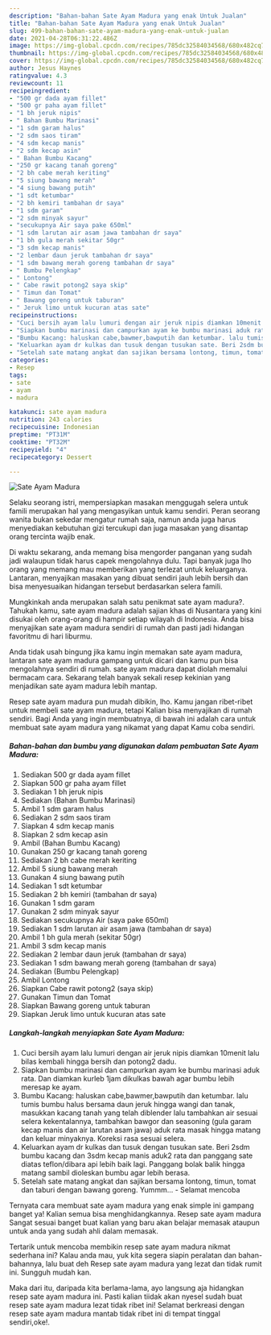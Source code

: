 ```yaml
---
description: "Bahan-bahan Sate Ayam Madura yang enak Untuk Jualan"
title: "Bahan-bahan Sate Ayam Madura yang enak Untuk Jualan"
slug: 499-bahan-bahan-sate-ayam-madura-yang-enak-untuk-jualan
date: 2021-04-28T06:31:22.486Z
image: https://img-global.cpcdn.com/recipes/785dc32584034568/680x482cq70/sate-ayam-madura-foto-resep-utama.jpg
thumbnail: https://img-global.cpcdn.com/recipes/785dc32584034568/680x482cq70/sate-ayam-madura-foto-resep-utama.jpg
cover: https://img-global.cpcdn.com/recipes/785dc32584034568/680x482cq70/sate-ayam-madura-foto-resep-utama.jpg
author: Jesus Haynes
ratingvalue: 4.3
reviewcount: 11
recipeingredient:
- "500 gr dada ayam fillet"
- "500 gr paha ayam fillet"
- "1 bh jeruk nipis"
- " Bahan Bumbu Marinasi"
- "1 sdm garam halus"
- "2 sdm saos tiram"
- "4 sdm kecap manis"
- "2 sdm kecap asin"
- " Bahan Bumbu Kacang"
- "250 gr kacang tanah goreng"
- "2 bh cabe merah keriting"
- "5 siung bawang merah"
- "4 siung bawang putih"
- "1 sdt ketumbar"
- "2 bh kemiri tambahan dr saya"
- "1 sdm garam"
- "2 sdm minyak sayur"
- "secukupnya Air saya pake 650ml"
- "1 sdm larutan air asam jawa tambahan dr saya"
- "1 bh gula merah sekitar 50gr"
- "3 sdm kecap manis"
- "2 lembar daun jeruk tambahan dr saya"
- "1 sdm bawang merah goreng tambahan dr saya"
- " Bumbu Pelengkap"
- " Lontong"
- " Cabe rawit potong2 saya skip"
- " Timun dan Tomat"
- " Bawang goreng untuk taburan"
- " Jeruk limo untuk kucuran atas sate"
recipeinstructions:
- "Cuci bersih ayam lalu lumuri dengan air jeruk nipis diamkan 10menit lalu bilas kembali hingga bersih dan potong2 dadu."
- "Siapkan bumbu marinasi dan campurkan ayam ke bumbu marinasi aduk rata. Dan diamkan kurleb 1jam dikulkas bawah agar bumbu lebih meresap ke ayam."
- "Bumbu Kacang: haluskan cabe,bawmer,bawputih dan ketumbar. lalu tumis bumbu halus bersama daun jeruk hingga wangi dan tanak, masukkan kacang tanah yang telah diblender lalu tambahkan air sesuai selera kekentalannya, tambahkan bawgor dan seasoning (gula garam kecap manis dan air larutan asam jawa) aduk rata masak hingga matang dan keluar minyaknya. Koreksi rasa sesuai selera."
- "Keluarkan ayam dr kulkas dan tusuk dengan tusukan sate. Beri 2sdm bumbu kacang dan 3sdm kecap manis aduk2 rata dan panggang sate diatas teflon/dibara api lebih baik lagi. Panggang bolak balik hingga matang sambil dioleskan bumbu agar lebih berasa."
- "Setelah sate matang angkat dan sajikan bersama lontong, timun, tomat dan taburi dengan bawang goreng. Yummm... Selamat mencoba"
categories:
- Resep
tags:
- sate
- ayam
- madura

katakunci: sate ayam madura 
nutrition: 243 calories
recipecuisine: Indonesian
preptime: "PT31M"
cooktime: "PT32M"
recipeyield: "4"
recipecategory: Dessert

---
```



![Sate Ayam Madura](https://img-global.cpcdn.com/recipes/785dc32584034568/680x482cq70/sate-ayam-madura-foto-resep-utama.jpg)

Selaku seorang istri, mempersiapkan masakan menggugah selera untuk famili merupakan hal yang mengasyikan untuk kamu sendiri. Peran seorang  wanita bukan sekedar mengatur rumah saja, namun anda juga harus menyediakan kebutuhan gizi tercukupi dan juga masakan yang disantap orang tercinta wajib enak.

Di waktu  sekarang, anda memang bisa mengorder panganan yang sudah jadi walaupun tidak harus capek mengolahnya dulu. Tapi banyak juga lho orang yang memang mau memberikan yang terlezat untuk keluarganya. Lantaran, menyajikan masakan yang dibuat sendiri jauh lebih bersih dan bisa menyesuaikan hidangan tersebut berdasarkan selera famili. 



Mungkinkah anda merupakan salah satu penikmat sate ayam madura?. Tahukah kamu, sate ayam madura adalah sajian khas di Nusantara yang kini disukai oleh orang-orang di hampir setiap wilayah di Indonesia. Anda bisa menyajikan sate ayam madura sendiri di rumah dan pasti jadi hidangan favoritmu di hari liburmu.

Anda tidak usah bingung jika kamu ingin memakan sate ayam madura, lantaran sate ayam madura gampang untuk dicari dan kamu pun bisa mengolahnya sendiri di rumah. sate ayam madura dapat diolah memalui bermacam cara. Sekarang telah banyak sekali resep kekinian yang menjadikan sate ayam madura lebih mantap.

Resep sate ayam madura pun mudah dibikin, lho. Kamu jangan ribet-ribet untuk membeli sate ayam madura, tetapi Kalian bisa menyajikan di rumah sendiri. Bagi Anda yang ingin membuatnya, di bawah ini adalah cara untuk membuat sate ayam madura yang nikamat yang dapat Kamu coba sendiri.

<!--inarticleads1-->

##### Bahan-bahan dan bumbu yang digunakan dalam pembuatan Sate Ayam Madura:

1. Sediakan 500 gr dada ayam fillet
1. Siapkan 500 gr paha ayam fillet
1. Sediakan 1 bh jeruk nipis
1. Sediakan  (Bahan Bumbu Marinasi)
1. Ambil 1 sdm garam halus
1. Sediakan 2 sdm saos tiram
1. Siapkan 4 sdm kecap manis
1. Siapkan 2 sdm kecap asin
1. Ambil  (Bahan Bumbu Kacang)
1. Gunakan 250 gr kacang tanah goreng
1. Sediakan 2 bh cabe merah keriting
1. Ambil 5 siung bawang merah
1. Gunakan 4 siung bawang putih
1. Sediakan 1 sdt ketumbar
1. Sediakan 2 bh kemiri (tambahan dr saya)
1. Gunakan 1 sdm garam
1. Gunakan 2 sdm minyak sayur
1. Sediakan secukupnya Air (saya pake 650ml)
1. Sediakan 1 sdm larutan air asam jawa (tambahan dr saya)
1. Ambil 1 bh gula merah (sekitar 50gr)
1. Ambil 3 sdm kecap manis
1. Sediakan 2 lembar daun jeruk (tambahan dr saya)
1. Sediakan 1 sdm bawang merah goreng (tambahan dr saya)
1. Sediakan  (Bumbu Pelengkap)
1. Ambil  Lontong
1. Siapkan  Cabe rawit potong2 (saya skip)
1. Gunakan  Timun dan Tomat
1. Siapkan  Bawang goreng untuk taburan
1. Siapkan  Jeruk limo untuk kucuran atas sate




<!--inarticleads2-->

##### Langkah-langkah menyiapkan Sate Ayam Madura:

1. Cuci bersih ayam lalu lumuri dengan air jeruk nipis diamkan 10menit lalu bilas kembali hingga bersih dan potong2 dadu.
1. Siapkan bumbu marinasi dan campurkan ayam ke bumbu marinasi aduk rata. Dan diamkan kurleb 1jam dikulkas bawah agar bumbu lebih meresap ke ayam.
1. Bumbu Kacang: haluskan cabe,bawmer,bawputih dan ketumbar. lalu tumis bumbu halus bersama daun jeruk hingga wangi dan tanak, masukkan kacang tanah yang telah diblender lalu tambahkan air sesuai selera kekentalannya, tambahkan bawgor dan seasoning (gula garam kecap manis dan air larutan asam jawa) aduk rata masak hingga matang dan keluar minyaknya. Koreksi rasa sesuai selera.
1. Keluarkan ayam dr kulkas dan tusuk dengan tusukan sate. Beri 2sdm bumbu kacang dan 3sdm kecap manis aduk2 rata dan panggang sate diatas teflon/dibara api lebih baik lagi. Panggang bolak balik hingga matang sambil dioleskan bumbu agar lebih berasa.
1. Setelah sate matang angkat dan sajikan bersama lontong, timun, tomat dan taburi dengan bawang goreng. Yummm... - Selamat mencoba




Ternyata cara membuat sate ayam madura yang enak simple ini gampang banget ya! Kalian semua bisa menghidangkannya. Resep sate ayam madura Sangat sesuai banget buat kalian yang baru akan belajar memasak ataupun untuk anda yang sudah ahli dalam memasak.

Tertarik untuk mencoba membikin resep sate ayam madura nikmat sederhana ini? Kalau anda mau, yuk kita segera siapin peralatan dan bahan-bahannya, lalu buat deh Resep sate ayam madura yang lezat dan tidak rumit ini. Sungguh mudah kan. 

Maka dari itu, daripada kita berlama-lama, ayo langsung aja hidangkan resep sate ayam madura ini. Pasti kalian tiidak akan nyesel sudah buat resep sate ayam madura lezat tidak ribet ini! Selamat berkreasi dengan resep sate ayam madura mantab tidak ribet ini di tempat tinggal sendiri,oke!.

